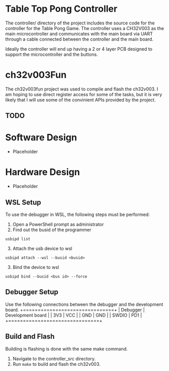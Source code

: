 # Table Top Pong Controller

The controller/ directory of the project includes the source code for the controller for the Table Pong Game. The controller uses a CH32V003 as the main microcontroller and communicates with the main board via UART through a cable connected between the controller and the main board.

Ideally the controller will end up having a 2 or 4 layer PCB designed to support the microcontroller and the buttons.

# ch32v003Fun
The ch32v003fun project was used to compile and flash the ch32v003. I am hoping to use direct register access for some of the tasks, but it is very likely that I will use some of the convinient APIs provided by the project.

## TODO
# Software Design
- Placeholder

# Hardware Design
- Placeholder

## WSL Setup
To use the debugger in WSL, the following steps must be performed:
1. Open a PowerShell prompt as administrator
2. Find out the busid of the programmer
```
usbipd list
```
3. Attach the usb device to wsl
```
usbipd attach --wsl --busid <busid>
```
3. Bind the device to wsl
```
usbipd bind --busid <bus id> --force
```

## Debugger Setup
Use the following connections between the debugger and the development board.
+===============================+
| Debugger  | Development board |
| 3V3       | VCC               |
| GND       | GND               |
| SWDIO     | PD1               |
+===============================+

## Build and Flash
Building is flashing is done with the same make command.
1. Navigate to the controller_src directory.
2. Run `make` to build and flash the ch32v003.

